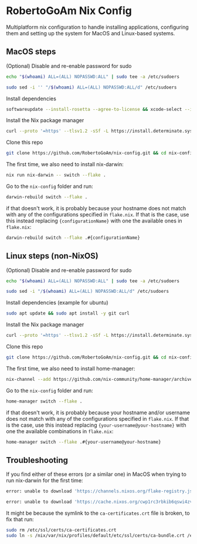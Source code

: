 # RobertoGoAm Nix Config

Multiplatform nix configuration to handle installing applications, configuring them and setting up the system for MacOS and Linux-based systems.

## MacOS steps

(Optional) Disable and re-enable password for sudo

```bash
echo "$(whoami) ALL=(ALL) NOPASSWD:ALL" | sudo tee -a /etc/sudoers
```

```bash
sudo sed -i '' "/$(whoami) ALL=(ALL) NOPASSWD:ALL/d" /etc/sudoers
```

Install dependencies

```bash
softwareupdate --install-rosetta --agree-to-license && xcode-select --install ; yes "" | INTERACTIVE=1 /bin/bash -c "$(curl -fsSL https://raw.githubusercontent.com/Homebrew/install/HEAD/install.sh)" && echo 'eval "$(/opt/homebrew/bin/brew shellenv)"' >> ~/.zprofile && eval "$(/opt/homebrew/bin/brew shellenv)" && brew install git
```

Install the Nix package manager

```bash
curl --proto '=https' --tlsv1.2 -sSf -L https://install.determinate.systems/nix | sh -s -- install --no-confirm && . /nix/var/nix/profiles/default/etc/profile.d/nix-daemon.sh && clear
```

Clone this repo

```bash
git clone https://github.com/RobertoGoAm/nix-config.git && cd nix-config
```

The first time, we also need to install nix-darwin:

```bash
nix run nix-darwin -- switch --flake .
```

Go to the `nix-config` folder and run:

```bash
darwin-rebuild switch --flake .
```

if that doesn't work, it is probably because your hostname does not match with any of the configurations specified in `flake.nix`. If that is the case, use this instead replacing `{configurationName}` with one the available ones in `flake.nix`:

```bash
darwin-rebuild switch --flake .#{configurationName}
```

## Linux steps (non-NixOS)

(Optional) Disable and re-enable password for sudo

```bash
echo "$(whoami) ALL=(ALL) NOPASSWD:ALL" | sudo tee -a /etc/sudoers
```

```bash
sudo sed -i "/$(whoami) ALL=(ALL) NOPASSWD:ALL/d" /etc/sudoers
```

Install dependencies (example for ubuntu)

```bash
sudo apt update && sudo apt install -y git curl
```

Install the Nix package manager

```bash
curl --proto '=https' --tlsv1.2 -sSf -L https://install.determinate.systems/nix | sh -s -- install --no-confirm && . /nix/var/nix/profiles/default/etc/profile.d/nix-daemon.sh && clear
```

Clone this repo

```bash
git clone https://github.com/RobertoGoAm/nix-config.git && cd nix-config
```

The first time, we also need to install home-manager:

```bash
nix-channel --add https://github.com/nix-community/home-manager/archive/master.tar.gz home-manager && nix-channel --update && nix-shell '<home-manager>' -A install
```

Go to the `nix-config` folder and run:

```bash
home-manager switch --flake .
```

if that doesn't work, it is probably because your hostname and/or username does not match with any of the configurations specified in `flake.nix`. If that is the case, use this instead replacing `{your-username@your-hostname}` with one the available combinations in `flake.nix`:

```bash
home-manager switch --flake .#{your-username@your-hostname}
```

## Troubleshooting

If you find either of these errors (or a similar one) in MacOS when trying to run nix-darwin for the first time:

```bash
error: unable to download 'https://channels.nixos.org/flake-registry.json': Problem with the SSL CA cert (path? access rights?) (77) error setting certificate file: /etc/ssl/certs/ca-certificates.crt
```

```bash
error: unable to download 'https://cache.nixos.org/cwp1rc3rbkib6qswi4zv6xy5dhd0h8x7.narinfo': Problem with the SSL CA cert (path? access rights?) (77) error setting certificate file: /etc/ssl/certs/ca-certificates.crt
```

It might be because the symlink to the `ca-certificates.crt` file is broken, to fix that run:

```bash
sudo rm /etc/ssl/certs/ca-certificates.crt
sudo ln -s /nix/var/nix/profiles/default/etc/ssl/certs/ca-bundle.crt /etc/ssl/certs/ca-certificates.crt
```
